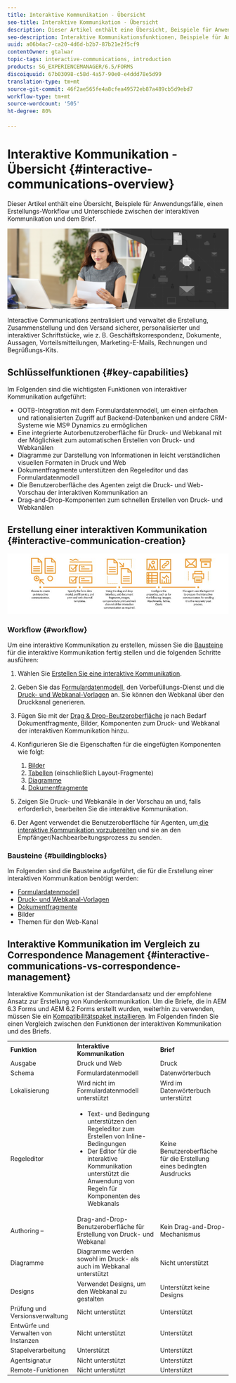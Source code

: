 ```yaml
---
title: Interaktive Kommunikation - Übersicht
seo-title: Interaktive Kommunikation - Übersicht
description: Dieser Artikel enthält eine Übersicht, Beispiele für Anwendungsfälle, einen Erstellungs-Workflow und Unterschiede zwischen der interaktiven Kommunikation und dem Brief.
seo-description: Interaktive Kommunikationsfunktionen, Beispiele für Anwendungsfälle, Workflow für die Erstellung und Unterschiede zwischen der interaktiven Kommunikation und Correspondence Management
uuid: a06b4ac7-ca20-4d6d-b2b7-87b21e2f5cf9
contentOwner: gtalwar
topic-tags: interactive-communications, introduction
products: SG_EXPERIENCEMANAGER/6.5/FORMS
discoiquuid: 67b03098-c58d-4a57-90e0-e4ddd78e5d99
translation-type: tm+mt
source-git-commit: 46f2ae565fe4a8cfea49572eb87a489cb5d9ebd7
workflow-type: tm+mt
source-wordcount: '505'
ht-degree: 80%

---
```



# Interaktive Kommunikation - Übersicht {#interactive-communications-overview}

Dieser Artikel enthält eine Übersicht, Beispiele für Anwendungsfälle, einen Erstellungs-Workflow und Unterschiede zwischen der interaktiven Kommunikation und dem Brief.

![](do-not-localize/correspondence-management.png)

Interactive Communications zentralisiert und verwaltet die Erstellung, Zusammenstellung und den Versand sicherer, personalisierter und interaktiver Schriftstücke, wie z. B. Geschäftskorrespondenz, Dokumente, Aussagen, Vorteilsmitteilungen, Marketing-E-Mails, Rechnungen und Begrüßungs-Kits.

## Schlüsselfunktionen {#key-capabilities}

Im Folgenden sind die wichtigsten Funktionen von interaktiver Kommunikation aufgeführt:

* OOTB-Integration mit dem Formulardatenmodell, um einen einfachen und rationalisierten Zugriff auf Backend-Datenbanken und andere CRM-Systeme wie MS® Dynamics zu ermöglichen
* Eine integrierte Autorbenutzeroberfläche für Druck- und Webkanal mit der Möglichkeit zum automatischen Erstellen von Druck- und Webkanälen
* Diagramme zur Darstellung von Informationen in leicht verständlichen visuellen Formaten in Druck und Web
* Dokumentfragmente unterstützen den Regeleditor und das Formulardatenmodell
* Die Benutzeroberfläche des Agenten zeigt die Druck- und Web-Vorschau der interaktiven Kommunikation an
* Drag-and-Drop-Komponenten zum schnellen Erstellen von Druck- und Webkanälen

## Erstellung einer interaktiven Kommunikation  {#interactive-communication-creation}

![interactive_communication-01](assets/interactive_communication-01.jpg)

### Workflow {#workflow}

Um eine interaktive Kommunikation zu erstellen, müssen Sie die [Bausteine](#buildingblocks) für die interaktive Kommunikation fertig stellen und die folgenden Schritte ausführen:

1. Wählen Sie [Erstellen Sie eine interaktive Kommunikation](/help/forms/using/create-interactive-communication.md).

1. Geben Sie das [Formulardatenmodell](/help/forms/using/data-integration.md), den Vorbefüllungs-Dienst und die [Druck- und Webkanal-Vorlagen](/help/forms/using/web-channel-print-channel.md) an. Sie können den Webkanal über den Druckkanal generieren.

1. Fügen Sie mit der [Drag &amp; Drop-Beutzeroberfläche](/help/forms/using/introduction-interactive-communication-authoring.md) je nach Bedarf Dokumentfragmente, Bilder, Komponenten zum Druck- und Webkanal der interaktiven Kommunikation hinzu.
1. Konfigurieren Sie die Eigenschaften für die eingefügten Komponenten wie folgt:

   1. [Bilder](/help/forms/using/create-interactive-communication.md#step2)
   1. [Tabellen](/help/forms/using/create-interactive-communication.md#tables)  (einschließlich Layout-Fragmente)
   1. [Diagramme](/help/forms/using/chart-component-interactive-communications.md)
   1. [Dokumentfragmente](/help/forms/using/create-interactive-communication.md#document-fragment-properties)

1. Zeigen Sie Druck- und Webkanäle in der Vorschau an und, falls erforderlich, bearbeiten Sie die interaktive Kommunikation.
1. Der Agent verwendet die Benutzeroberfläche für Agenten, um[ die interaktive Kommunikation vorzubereiten](/help/forms/using/prepare-send-interactive-communication.md) und sie an den Empfänger/Nachbearbeitungsprozess zu senden.

### Bausteine {#buildingblocks}

Im Folgenden sind die Bausteine &#x200B;&#x200B;aufgeführt, die für die Erstellung einer interaktiven Kommunikation benötigt werden:

* [Formulardatenmodell](/help/forms/using/data-integration.md)
* [Druck- und Webkanal-Vorlagen](/help/forms/using/web-channel-print-channel.md)
* [Dokumentfragmente](/help/forms/using/document-fragments.md)
* Bilder
* [](/help/forms/using/themes.md) Themen für den Web-Kanal

## Interaktive Kommunikation im Vergleich zu Correspondence Management {#interactive-communications-vs-correspondence-management}

Interaktive Kommunikation ist der Standardansatz und der empfohlene Ansatz zur Erstellung von Kundenkommunikation. Um die Briefe, die in AEM 6.3 Forms und AEM 6.2 Forms erstellt wurden, weiterhin zu verwenden, müssen Sie ein [Kompatibilitätspaket installieren](/help/forms/using/compatibility-package.md). Im Folgenden finden Sie einen Vergleich zwischen den Funktionen der interaktiven Kommunikation und des Briefs.

<table>
 <tbody>
  <tr>
   <td><strong>Funktion</strong></td>
   <td><strong>Interaktive Kommunikation</strong></td>
   <td><strong>Brief</strong></td>
  </tr>
  <tr>
   <td>Ausgabe</td>
   <td>Druck und Web</td>
   <td>Druck</td>
  </tr>
  <tr>
   <td>Schema</td>
   <td>Formulardatenmodell </td>
   <td>Datenwörterbuch </td>
  </tr>
  <tr>
   <td>Lokalisierung</td>
   <td>Wird nicht im Formulardatenmodell unterstützt</td>
   <td>Wird im Datenwörterbuch unterstützt</td>
  </tr>
  <tr>
   <td>Regeleditor</td>
   <td>
    <ul>
     <li>Text- und Bedingung unterstützen den Regeleditor zum Erstellen von Inline-Bedingungen</li>
     <li>Der Editor für die interaktive Kommunikation unterstützt die Anwendung von Regeln für Komponenten des Webkanals</li>
    </ul> </td>
   <td>Keine Benutzeroberfläche für die Erstellung eines bedingten Ausdrucks</td>
  </tr>
  <tr>
   <td>Authoring – </td>
   <td>Drag-and-Drop-Benutzeroberfläche für Erstellung von Druck- und Webkanal</td>
   <td>Kein Drag-and-Drop-Mechanismus </td>
  </tr>
  <tr>
   <td>Diagramme</td>
   <td>Diagramme werden sowohl im Druck- als auch im Webkanal unterstützt</td>
   <td>Nicht unterstützt</td>
  </tr>
  <tr>
   <td>Designs</td>
   <td>Verwendet Designs, um den Webkanal zu gestalten</td>
   <td>Unterstützt keine Designs</td>
  </tr>
  <tr>
   <td>Prüfung und Versionsverwaltung</td>
   <td>Nicht unterstützt</td>
   <td>Unterstützt</td>
  </tr>
  <tr>
   <td>Entwürfe und Verwalten von Instanzen</td>
   <td>Nicht unterstützt</td>
   <td>Unterstützt</td>
  </tr>
  <tr>
   <td>Stapelverarbeitung</td>
   <td>Unterstützt </td>
   <td>Unterstützt</td>
  </tr>
  <tr>
   <td>Agentsignatur</td>
   <td>Nicht unterstützt</td>
   <td>Unterstützt</td>
  </tr>
  <tr>
   <td>Remote-Funktionen</td>
   <td>Nicht unterstützt</td>
   <td>Unterstützt</td>
  </tr>
 </tbody>
</table>

